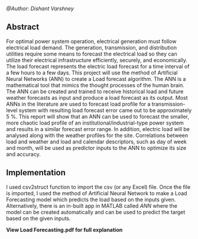 *@Author: Dishant Varshney*

## Abstract
For optimal power system operation, electrical generation must follow electrical
load demand. The generation, transmission, and distribution utilities require some means to forecast the electrical load so they can utilize their electrical infrastructure efficiently, securely, and economically. The load forecast represents the electric load forecast for a time interval of a few hours to a few days.
This project will use the method of Artificial Neural Networks (ANN) to create a
Load forecast algorithm. The ANN is a mathematical tool that mimics the thought processes of the human brain. The ANN can be created and trained to receive historical load and future weather forecasts as input and produce a load forecast as its output. Most ANNs in the literature are used to forecast load profile for a transmission-level system with resulting load forecast error came out to be approximately 5 %. This report will show that an ANN can be used to forecast the smaller, more chaotic load profile of an institutional/industrial-type power system and results in a similar forecast error range. In addition, electric load will be analysed along with the weather profiles for the site. Correlations between load and weather and load and calendar descriptors, such as day of week and month, will be used as predictor inputs to the ANN to optimize its size and accuracy.

## Implementation
I used csv2struct function to import the csv (or any Excel) file. Once the file is imported, I used the method of Artificial Neural Network to make a Load Forecasting model which predicts the load based on the inputs given. Alternatively, there is an in-built app in MATLAB called *ANN* where the model can be created automatically and can be used to predict the target based on the given inputs.

**View Load Forecasting.pdf for full explanation**
